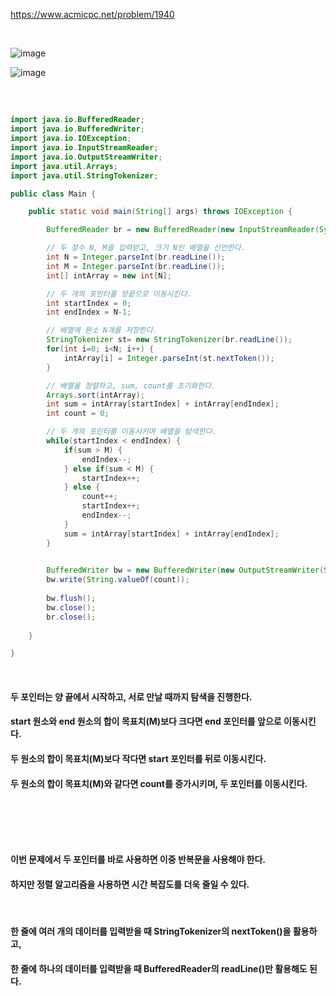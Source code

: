 https://www.acmicpc.net/problem/1940

<br>   

![image](https://github.com/last-child/CODING_TEST/assets/98595054/08079dd2-f464-4a95-b3bc-836c68dcd9c1)

![image](https://github.com/last-child/CODING_TEST/assets/98595054/893111ab-06e6-4b01-83ff-7d1c164d1b9b)

## 

<br>   

```java
import java.io.BufferedReader;
import java.io.BufferedWriter;
import java.io.IOException;
import java.io.InputStreamReader;
import java.io.OutputStreamWriter;
import java.util.Arrays;
import java.util.StringTokenizer;

public class Main {

    public static void main(String[] args) throws IOException {

        BufferedReader br = new BufferedReader(new InputStreamReader(System.in));

        // 두 정수 N, M을 입력받고, 크기 N인 배열을 선언한다.
        int N = Integer.parseInt(br.readLine());
        int M = Integer.parseInt(br.readLine());
        int[] intArray = new int[N];

        // 두 개의 포인터를 양끝으로 이동시킨다.
        int startIndex = 0;
        int endIndex = N-1;

        // 배열에 원소 N개를 저장한다.
        StringTokenizer st= new StringTokenizer(br.readLine());     
        for(int i=0; i<N; i++) {
            intArray[i] = Integer.parseInt(st.nextToken());
        }

        // 배열을 정렬하고, sum, count를 초기화한다.
        Arrays.sort(intArray);
        int sum = intArray[startIndex] + intArray[endIndex];
        int count = 0;

        // 두 개의 포인터를 이동시키며 배열을 탐색한다.
        while(startIndex < endIndex) {
            if(sum > M) {
                endIndex--;
            } else if(sum < M) {
                startIndex++;
            } else {
                count++;
                startIndex++;
                endIndex--;
            }
            sum = intArray[startIndex] + intArray[endIndex];
        }
        

        BufferedWriter bw = new BufferedWriter(new OutputStreamWriter(System.out));
        bw.write(String.valueOf(count));
        
        bw.flush();
        bw.close();
        br.close();
    
    }

}
```

<br>   

#### 두 포인터는 양 끝에서 시작하고, 서로 만날 때까지 탐색을 진행한다.
#### start 원소와 end 원소의 합이 목표치(M)보다 크다면 end 포인터를 앞으로 이동시킨다.
#### 두 원소의 합이 목표치(M)보다 작다면 start 포인터를 뒤로 이동시킨다.
#### 두 원소의 합이 목표치(M)와 같다면 count를 증가시키며, 두 포인터를 이동시킨다.

<br>   

## 

<br>   

#### 이번 문제에서 두 포인터를 바로 사용하면 이중 반복문을 사용해야 한다.
#### 하지만 정렬 알고리즘을 사용하면 시간 복잡도를 더욱 줄일 수 있다.

<br>   

#### 한 줄에 여러 개의 데이터를 입력받을 때 StringTokenizer의 nextToken()을 활용하고,
#### 한 줄에 하나의 데이터를 입력받을 때 BufferedReader의 readLine()만 활용해도 된다.

<br>   
   

